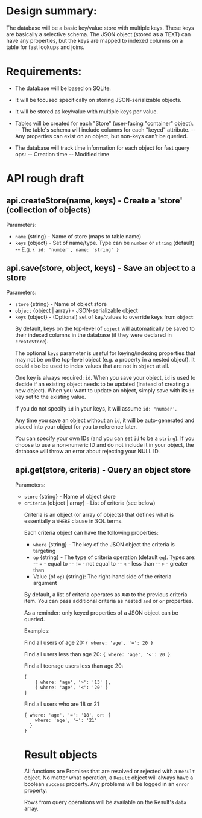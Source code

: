 Design summary:
===
The database will be a basic key/value store with multiple keys.
These keys are basically a selective schema. The JSON object (stored as a TEXT)
can have any properties, but the keys are mapped to indexed columns on a table 
for fast lookups and joins.

Requirements:
===
- The database will be based on SQLite.
- It will be focused specifically on storing JSON-serializable objects.
- It will be stored as key/value with multiple keys per value.

- Tables will be created for each "Store" (user-facing "container" object).
-- The table's schema will include columns for each "keyed" attribute.
-- Any properties can exist on an object, but non-keys can't be queried.

- The database will track time information for each object for fast query ops:
-- Creation time
-- Modified time

API rough draft
====

api.createStore(name, keys) - Create a 'store' (collection of objects)
---

Parameters:

- `name` {string} - Name of store (maps to table name)
- `keys` {object} - Set of name/type. Type can be `number` or `string` (default)
-- E.g. `{ id: 'number', name: 'string' }`


api.save(store, object, keys) - Save an object to a store
---

Parameters:

- `store` {string} - Name of object store
- `object` {object | array<object>} - JSON-serializable object
- `keys` {object} - (Optional) set of key/values to override keys from `object`

By default, keys on the top-level of `object` will automatically be saved to
their indexed columns in the database (if they were declared in `createStore`).

The optional `keys` parameter is useful for keying/indexing properties that may
not be on the top-level object (e.g. a property in a nested object). It could
also be used to index values that are not in `object` at all.

One key is always required: `id`. When you save your object,
`id` is used to decide if an existing object needs to be updated (instead of
creating a new object). When you want to update an object, simply save with its
`id` key set to the existing value.

If you do not specify `id` in your keys, it will assume `id: 'number'`.

Any time you save an object without an `id`, it will be auto-generated and
placed into your object for you to reference later.

You can specify your own IDs (and you can set `id` to be a `string`). If you
choose to use a non-numeric ID and do not include it in your object, the
database will throw an error about rejecting your NULL ID.

api.get(store, criteria) - Query an object store
---

Parameters:

- `store` {string} - Name of object store
- `criteria` {object | array<object>} - List of criteria (see below)

Criteria is an object (or array of objects) that defines what is
essentially a `WHERE` clause in SQL terms.

Each criteria object can have the following properties:

- `where` {string} - The key of the JSON object the criteria is targeting
- `op` {string} - The type of criteria operation (default `eq`). Types are:
-- `=` - equal to
-- `!=` - not equal to
-- `<` - less than
-- `>` - greater than
- Value (of `op`) {string}: The right-hand side of the criteria argument

By default, a list of criteria operates as `AND` to the previous criteria item.
You can pass additional criteria as nested `and` or `or` properties.

As a reminder: only keyed properties of a JSON object can be queried.

Examples:

Find all users of age 20:
`{ where: 'age', '=': 20 }`

Find all users less than age 20:
`{ where: 'age', '<': 20 }`

Find all teenage users less than age 20:

    [
        { where: 'age', '>': '13' },
        { where: 'age', '<': '20' }
    ]

Find all users who are 18 or 21

    { where: 'age', '=': '18', or: {
        where: 'age', '=': '21'
      }
    }

Result objects
===
All functions are Promises that are resolved or rejected with a `Result` object.
No matter what operation, a `Result` object will always have a boolean
`success` property. Any problems will be logged in an `error` property.

Rows from query operations will be available on the Result's `data` array.
